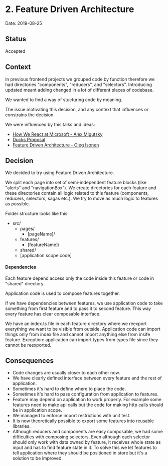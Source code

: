 # 2. Feature Driven Architecture

Date: 2019-08-25

## Status

Accepted

## Context

In previous frontend projects we grouped code by function therefore we had directories "components", "reducers", and "selectors". Introducing updated meant adding changed in a lot of different places of codebase.

We wanted to find a way of stucturing code by meaning. 

The issue motivating this decision, and any context that influences or constrains the decision.

We were influenced by this talks and ideas:

* [How We React at Microsoft - Alex Migutsky](https://youtu.be/CWxc3AYja1I)
* [Ducks Proposal](https://github.com/erikras/ducks-modular-redux)
* [Feature Driven Architecture - Oleg Isonen](https://youtu.be/BWAeYuWFHhs)

## Decision

We decided to try using Feature Driven Architecture.

We split each page into set of semi-independent feature blocks (like "alerts" and "navigationBox"). We create directories for each feature and these directories contain all logic related to this feature (components, reducers, selectors, sagas etc.). We try to move as much logic to features as possible.

Folder structure looks like this:

* src/
  * pages/
    * [pageName]/
  * features/
    * [featureName]/
  * shared/
  * [application scope code]

#### Dependencies

Each feature depend access only the code inside this feature or code in "shared" directory.

Application code is used to compose features together.

If we have dependencies between features, we use application code to take something from first feature and to pass it to second feature. This way every feature has clear composable interface.

We have an index.ts file in each feature directory where we reexport everything we want to be visible from outside. Application code can import things only from index file and cannot import anything else from insife feature. Exception: application can import types from types file since they cannot be reexported.

## Consequences

* Code changes are usually closer to each other now.
* We have clearly defined interface between every feature and the rest of application.
* Sometimes it's hard to define where to place the code.
* Sometimes it's hard to pass configuration from application to features.
* Feature may depend on application to work properly. For example some features need to make api calls but the code for making http calls should be in application scope.
* We managed to enforce import restrictions with unit test.
* It is now theoretically possible to export some features into reusable libraries.
* Although reducers and components are easy composable, we had some difficulties with composing selectors. Even although each selector should only work with data owned by feature, it receives whole state as input and has to find feature state in it. To solve this we let features to tell application where they should be positioned in store but it's a solution to be improved.
